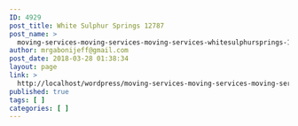 ```yaml
---
ID: 4929
post_title: White Sulphur Springs 12787
post_name: >
  moving-services-moving-services-moving-services-whitesulphursprings-12787
author: mrgabonijeff@gmail.com
post_date: 2018-03-28 01:38:34
layout: page
link: >
  http://localhost/wordpress/moving-services-moving-services-moving-services-whitesulphursprings-12787/
published: true
tags: [ ]
categories: [ ]
---
```

